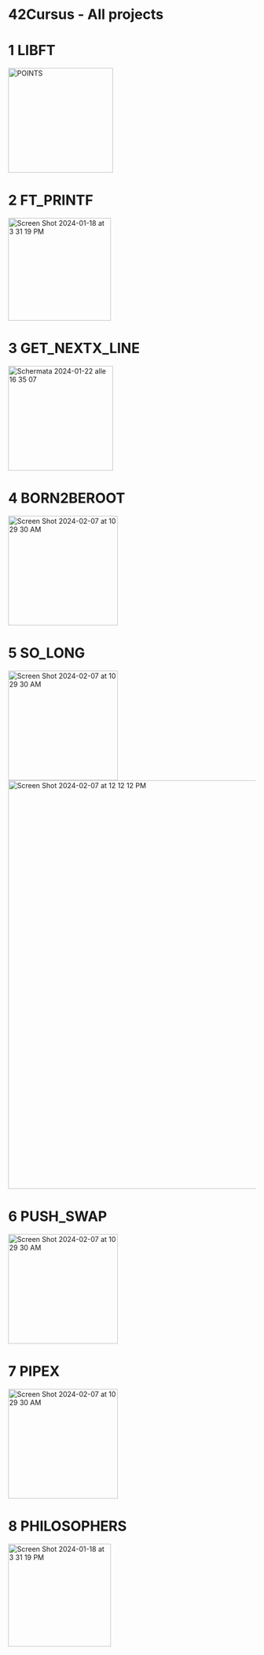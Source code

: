 # 42Cursus - All projects

# 1 LIBFT

<img width="213" alt="POINTS" src="https://github.com/maizitto/42Cursus/assets/81831056/00c18b47-a9d0-4171-b4a6-0b482889abbc">

# 2 FT_PRINTF

<img width="209" alt="Screen Shot 2024-01-18 at 3 31 19 PM" src="https://github.com/maizitto/42Cursus/assets/81831056/67d398b0-e802-494c-adc3-46b067a401d2">


# 3 GET_NEXTX_LINE

<img width="213" alt="Schermata 2024-01-22 alle 16 35 07" src="https://github.com/maizitto/42Cursus/assets/81831056/5ddc9889-d2f4-45a2-a448-0a3e69687100">


# 4 BORN2BEROOT

<img width="223" alt="Screen Shot 2024-02-07 at 10 29 30 AM" src="https://github.com/maizitto/42Cursus/assets/81831056/2c068868-9348-48f6-b6dc-00ddcad531e8">


# 5 SO_LONG

<img width="223" alt="Screen Shot 2024-02-07 at 10 29 30 AM" src="https://github.com/maizitto/42Cursus/assets/81831056/2c068868-9348-48f6-b6dc-00ddcad531e8">

<img width="831" alt="Screen Shot 2024-02-07 at 12 12 12 PM" src="https://github.com/maizitto/42Cursus/assets/81831056/06748855-8580-4f4a-8a3c-4cbf33209874">


# 6 PUSH_SWAP

<img width="223" alt="Screen Shot 2024-02-07 at 10 29 30 AM" src="https://github.com/maizitto/42Cursus/assets/81831056/2c068868-9348-48f6-b6dc-00ddcad531e8">


# 7 PIPEX

<img width="223" alt="Screen Shot 2024-02-07 at 10 29 30 AM" src="https://github.com/maizitto/42Cursus/assets/81831056/2c068868-9348-48f6-b6dc-00ddcad531e8">


# 8 PHILOSOPHERS

<img width="209" alt="Screen Shot 2024-01-18 at 3 31 19 PM" src="https://github.com/maizitto/42Cursus/assets/81831056/67d398b0-e802-494c-adc3-46b067a401d2">
